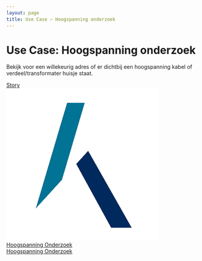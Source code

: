 ```yaml
---
layout: page
title: Use Case ― Hoogspanning onderzoek
---
```

# Use Case: Hoogspanning onderzoek

Bekijk voor een willekeurig adres of er dichtbij een hoogspanning kabel of verdeel/transformater huisje staat.

<div class="cards-wrapper">
  <a href="/stories/hoogspanning/index.html">
    <div class="card">
      <div class="card-type">Story</div>
      <img class="card-image" src="/assets/images/kadaster-logo.png" alt="Kadaster logo">
      <div class="card-title">Hoogspanning Onderzoek</div>
      <div class="card-description">Hoogspanning Onderzoek</div>
    </div>
  </a>
</div>
